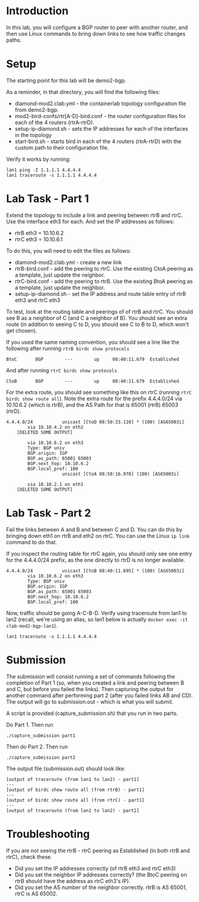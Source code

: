 # Introduction

In this lab, you will configure a BGP router to peer with another router, and then use Linux commands to bring down links to see how traffic changes paths.

# Setup

The starting point for this lab will be demo2-bgp.

As a reminder, in that directory, you will find the following files:
- diamond-mod2.clab.yml - the containerlab topology configuration file from demo2-bgp.
- mod2-bird-confs/rtr[A-D]-bird.conf - the router configuration files for each of the 4 routers (rtrA-rtrD).
- setup-ip-diamond.sh - sets the IP addresses for each of the interfaces in the topology
- start-bird.sh - starts bird in each of the 4 routers (rtrA-rtrD) with the custom path to their configuration file.

Verify it works by running:

```
lan1 ping -I 1.1.1.1 4.4.4.4
lan1 traceroute -s 1.1.1.1 4.4.4.4
```

# Lab Task - Part 1

Extend the topology to include a link and peering between rtrB and rtrC.  Use the interface eth3 for each.  And set the IP addresses as follows:
- rtrB eth3 = 10.10.6.2
- rtrC eth3 = 10.10.6.1

To do this, you will need to edit the files as follows:
- diamond-mod2.clab.yml - create a new link
- rtrB-bird.conf - add the peering to rtrC.  Use the existing CtoA peering as a template, just update the neighbor.
- rtrC-bird.conf - add the peering to rtrB.  Use the existing BtoA peering as a template, just update the neighbor.
- setup-ip-diamond.sh - set the IP address and route table entry of rtrB eth3 and rtrC eth3

To test, look at the routing table and peerings of of rtrB and rtrC.  You should see B as a neighbor of C (and C a neighbor of B).  You should see an extra route (in addition to seeing C to D, you should see C to B to D, which won't get chosen).

If you used the same naming convention, you should see a line like the following after running `rtrB birdc show protocols`
```
BtoC       BGP        ---        up     08:40:11.679  Established
```

And after running `rtrC birdc show protocols`
```
CtoB       BGP        ---        up     08:40:11.679  Established
```

For the extra route, you should see something like this on rtrC (running `rtrC birdc show route all`).  Note the extra route for the prefix 4.4.4.0/24 via 10.10.6.2 (which is rtrB), and the AS Path for that is 65001 (rtrB) 65003 (rtrD).

```
4.4.4.0/24           unicast [CtoD 08:50:33.110] * (100) [AS65003i]
        via 10.10.4.2 on eth2
    [DELETED SOME OUTPUT]

        via 10.10.6.2 on eth3
        Type: BGP univ
        BGP.origin: IGP
        BGP.as_path: 65001 65003
        BGP.next_hop: 10.10.6.2
        BGP.local_pref: 100
                     unicast [CtoA 08:50:16.978] (100) [AS65003i]

        via 10.10.2.1 on eth1
    [DELETED SOME OUTPUT]
```


# Lab Task - Part 2

Fail the links between A and B and between C and D.  You can do this by bringing down eth1 on rtrB and eth2 on rtrC.  You can use the Linux `ip link` command to do that.

If you inspect the routing table for rtrC again, you should only see one entry for the 4.4.4.0/24 prefix, as the one directly to rtrD is no longer available.

```
4.4.4.0/24           unicast [CtoB 08:40:11.695] * (100) [AS65003i]
        via 10.10.6.2 on eth3
        Type: BGP univ
        BGP.origin: IGP
        BGP.as_path: 65001 65003
        BGP.next_hop: 10.10.6.2
        BGP.local_pref: 100
```


Now, traffic should be going A-C-B-D.  Verify using traceroute from lan1 to lan2 (recall, we're using an alias, so lan1 below is actually `docker exec -it  clab-mod2-bgp-lan1`).

```
lan1 traceroute -s 1.1.1.1 4.4.4.4
```


# Submission

The submission will consist running a set of commands following the completion of Part 1 (so, when you created a link and peering between B and C, but before you failed the links).  Then capturing the output for another command after performing part 2 (after you failed links AB and CD).  The output will go to submission.out - which is what you will submit.

A script is provided (capture_submission.sh) that you run in two parts.

Do Part 1.  Then run

```
./capture_submission part1
```

Then do Part 2.  Then run
```
./capture_submission part2
```
 


The output file (submission.out) should look like:

```
[output of traceroute (from lan1 to lan2) - part1]
---
[output of birdc show route all (from rtrB) - part1]
---
[output of birdc show route all (from rtrC) - part1]
---
[output of traceroute (from lan1 to lan2) - part2]
```

# Troubleshooting

If you are not seeing the rtrB - rtrC peering as Established (in both rtrB and rtrC), check these.
- Did you set the IP addresses correctly (of rtrB eth3 and rtrC eth3)
- Did you set the neighbor IP addresses correctly?  (the BtoC peering on rtrB should have the address as rtrC eth3's IP).
- Did you set the AS number of the neighbor correctly.  rtrB is AS 65001, rtrC is AS 65002.



